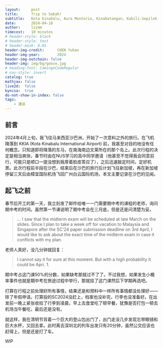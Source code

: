 ```yaml
---
layout:     post
title:      Trip to Sabah!
subtitle:   Kota Kinabalu, Aura Montoria, Kinabatangan, Kabili-Sepilok and Sandakan
date:       2024-04-18
author:     lzzmm
timecost:   10 minutes
# header-style: black
# header-style: text
# header-mask: 0.01
header-img-credit:      CHEN Yuhan
header-img-year:        2024
header-img-outchain: false
header-img: img/bg/goose.jpg
# heading-font: CamingoCodeRegular
# nav-style: invert
catalog: true
mathjax: false
live2d:  false
byncsa:  true
do-not-show-in-index: false
tags:
    - 漫谈
---
```


## 前言

2024年4月上旬，我飞往马来西亚沙巴洲，开始了一次意料之外的旅行。在飞机降落到 KKIA (Kota Kinabalu International Airport) 前，我甚至对目的地没有任何概念。只知道即将降落的东马，在南海南边文莱所在的那个岛上。此次行程的决定是相当爽快，春节时由在NUS学习的高中同学邀请（他甚至不觉得我会同意前行，可能只是顺口一提没想到我厚着脸皮答应了），之后迅速敲定时间，定好机票。此次行程前半段在沙巴，结束后在沙巴的旅行后计划飞往新加坡，再在新加坡停留三天后由樟宜国际机场飞回广州白云国际机场，本文主要记录在沙巴的见闻。

## 起飞之前

春节后开工的第一天，我立刻发了邮件给唯一一门需要期中考的课程的老师，询问期中考的时间。虽然第一节课说明了期中考会在三月底，但是还是问清楚为妥。

> ... I saw that the midterm exam will be scheduled at late March on the slides. Since I plan to take a week off for vacation to Malaysia and Singapore after the SC'24 paper submission deadline on 3rd April, I would like to ask about the exact time of the midterm exam in case it conflicts with my plan.

老师人真好，没几分钟就回复：

> I cannot say it for sure at this moment. But with a high probability it could be Apri. 1.

期中考占这门课50%的分数，如果缺考那就过不了了。不过我想，如果发生小概率事件也就是期中考在旅途过程中举行，那就挂了这门课然后下学期再选吧。

打算在行程之前处理好所有事情，结果还是和预料中一样所有事情都没处理好——除了年假申请。打算投的SC2024没赶上，档案也没补完，行李也没准备好。在出发前一晚上紧张收拾了行李到凌晨，早上去食堂吃了顿早餐，犹豫是否打包一顿去机场当午餐吃，最后还是没有。

就这样，我在清明节背着一个巨大的登山包出门了，出门走没几步发现忘带眼镜和巨大水杯，又回去拿。此时离去深圳北的列车出发只有20分钟，虽然公交应该也赶得上，但是还是打了车。

WIP
